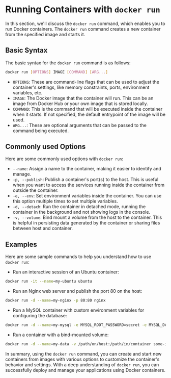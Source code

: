 # Running Containers with `docker run`

In this section, we'll discuss the `docker run` command, which enables you to run Docker containers. The `docker run` command creates a new container from the specified image and starts it. 

## Basic Syntax

The basic syntax for the `docker run` command is as follows:

```bash
docker run [OPTIONS] IMAGE [COMMAND] [ARG...]
```

- `OPTIONS`: These are command-line flags that can be used to adjust the container's settings, like memory constraints, ports, environment variables, etc.
- `IMAGE`: The Docker image that the container will run. This can be an image from Docker Hub or your own image that is stored locally.
- `COMMAND`: This is the command that will be executed inside the container when it starts. If not specified, the default entrypoint of the image will be used.
- `ARG...`: These are optional arguments that can be passed to the command being executed.

## Commonly used Options

Here are some commonly used options with `docker run`:

- `--name`: Assign a name to the container, making it easier to identify and manage.
- `-p, --publish`: Publish a container's port(s) to the host. This is useful when you want to access the services running inside the container from outside the container.
- `-e, --env`: Set environment variables inside the container. You can use this option multiple times to set multiple variables.
- `-d, --detach`: Run the container in detached mode, running the container in the background and not showing logs in the console.
- `-v, --volume`: Bind mount a volume from the host to the container. This is helpful in persisting data generated by the container or sharing files between host and container.

## Examples

Here are some sample commands to help you understand how to use `docker run`:

- Run an interactive session of an Ubuntu container:

```bash
docker run -it --name=my-ubuntu ubuntu
```

- Run an Nginx web server and publish the port 80 on the host:

```bash
docker run -d --name=my-nginx -p 80:80 nginx
```

- Run a MySQL container with custom environment variables for configuring the database:

```bash
docker run -d --name=my-mysql -e MYSQL_ROOT_PASSWORD=secret -e MYSQL_DATABASE=mydb -p 3306:3306 mysql
```

- Run a container with a bind-mounted volume:

```bash
docker run -d --name=my-data -v /path/on/host:/path/in/container some-image
```

In summary, using the `docker run` command, you can create and start new containers from images with various options to customize the container's behavior and settings. With a deep understanding of `docker run`, you can successfully deploy and manage your applications using Docker containers.
